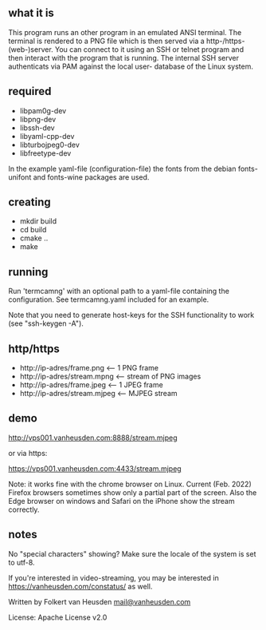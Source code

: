 what it is
----------

This program runs an other program in an emulated ANSI terminal.
The terminal is rendered to a PNG file which is then served via a
http-/https- (web-)server.
You can connect to it using an SSH or telnet program and then interact
with the program that is running.
The internal SSH server authenticats via PAM against the local user-
database of the Linux system.


required
--------

 * libpam0g-dev
 * libpng-dev
 * libssh-dev
 * libyaml-cpp-dev
 * libturbojpeg0-dev
 * libfreetype-dev

In the example yaml-file (configuration-file) the fonts from the
debian fonts-unifont and fonts-wine packages are used.


creating
--------

 * mkdir build
 * cd build
 * cmake ..
 * make


running
-------

Run 'termcamng' with an optional path to a yaml-file containing the
configuration. See termcamng.yaml included for an example.

Note that you need to generate host-keys for the SSH functionality
to work (see "ssh-keygen -A").


http/https
----------

 * http://ip-adres/frame.png     <-- 1 PNG frame
 * http://ip-adres/stream.mpng   <-- stream of PNG images
 * http://ip-adres/frame.jpeg    <-- 1 JPEG frame
 * http://ip-adres/stream.mjpeg  <-- MJPEG stream


demo
----

http://vps001.vanheusden.com:8888/stream.mjpeg

or via https:

https://vps001.vanheusden.com:4433/stream.mjpeg

Note: it works fine with the chrome browser on Linux. Current (Feb.
2022) Firefox browsers sometimes show only a partial part of the
screen. Also the Edge browser on windows and Safari on the iPhone
show the stream correctly.


notes
-----

No "special characters" showing? Make sure the locale of the system
is set to utf-8.

If you're interested in video-streaming, you may be interested in
https://vanheusden.com/constatus/ as well.


Written by Folkert van Heusden <mail@vanheusden.com>

License: Apache License v2.0
